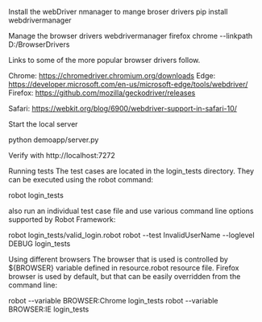 Install the webDriver nmanager to mange broser drivers
  pip install webdrivermanager

 Manage the browser drivers
 webdrivermanager firefox chrome --linkpath D:/BrowserDrivers


Links to some of the more popular browser drivers follow.

Chrome:	https://chromedriver.chromium.org/downloads
Edge:	https://developer.microsoft.com/en-us/microsoft-edge/tools/webdriver/
Firefox:	https://github.com/mozilla/geckodriver/releases

Safari:	https://webkit.org/blog/6900/webdriver-support-in-safari-10/

 
Start the local server

python demoapp/server.py

 Verify with http://localhost:7272


 Running tests
The test cases are located in the login_tests directory. They can be executed using the robot command:

robot login_tests

 



also run an individual test case file and use various command line options supported by Robot Framework:

robot login_tests/valid_login.robot
robot --test InvalidUserName --loglevel DEBUG login_tests

Using different browsers
The browser that is used is controlled by ${BROWSER} variable defined in resource.robot resource file. Firefox browser is used by default, but that can be easily overridden from the command line:

robot --variable BROWSER:Chrome login_tests
robot --variable BROWSER:IE login_tests
